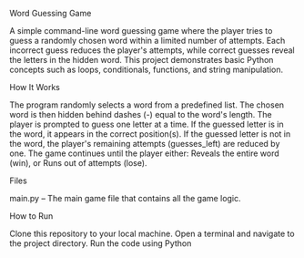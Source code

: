 Word Guessing Game

A simple command-line word guessing game where the player tries to guess a randomly chosen word within a limited number of attempts. Each incorrect guess reduces the player's attempts, while correct guesses reveal the letters in the hidden word. This project demonstrates basic Python concepts such as loops, conditionals, functions, and string manipulation.


How It Works

The program randomly selects a word from a predefined list.
The chosen word is then hidden behind dashes (-) equal to the word's length.
The player is prompted to guess one letter at a time.
If the guessed letter is in the word, it appears in the correct position(s).
If the guessed letter is not in the word, the player's remaining attempts (guesses_left) are reduced by one.
The game continues until the player either:
Reveals the entire word (win), or
Runs out of attempts (lose).


Files

main.py – The main game file that contains all the game logic.


How to Run

Clone this repository to your local machine.
Open a terminal and navigate to the project directory.
Run the code using Python

